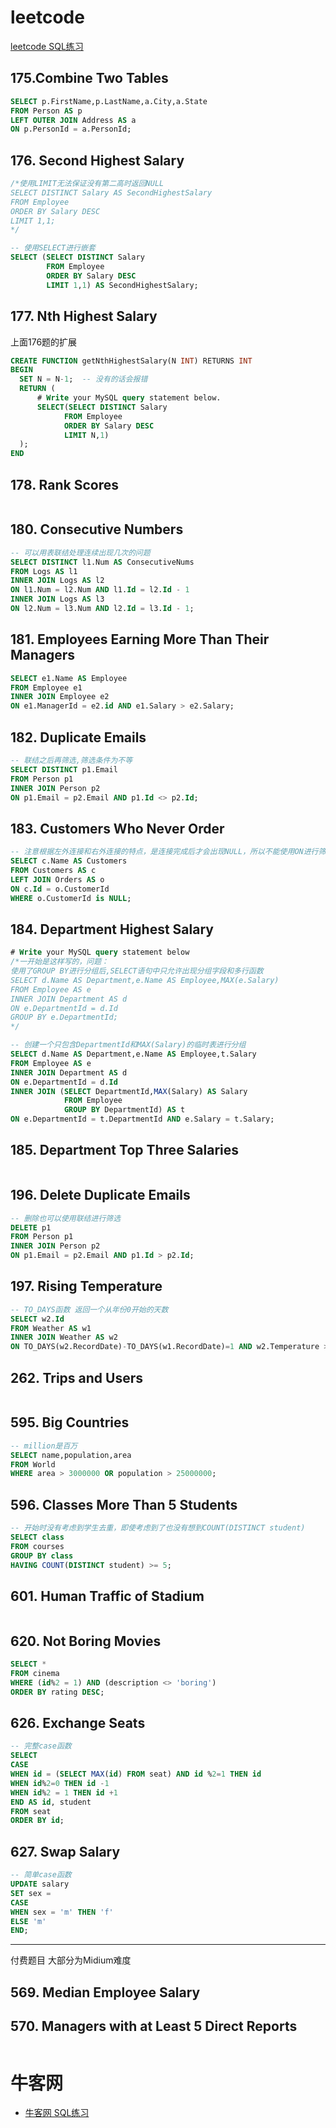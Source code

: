 
# leetcode

[leetcode SQL练习](https://leetcode.com/problemset/database/)

## 175.Combine Two Tables

```sql
SELECT p.FirstName,p.LastName,a.City,a.State
FROM Person AS p
LEFT OUTER JOIN Address AS a
ON p.PersonId = a.PersonId;
```

## 176. Second Highest Salary
```sql
/*使用LIMIT无法保证没有第二高时返回NULL
SELECT DISTINCT Salary AS SecondHighestSalary
FROM Employee
ORDER BY Salary DESC
LIMIT 1,1;
*/

-- 使用SELECT进行嵌套
SELECT (SELECT DISTINCT Salary
        FROM Employee
        ORDER BY Salary DESC
        LIMIT 1,1) AS SecondHighestSalary;
```

## 177. Nth Highest Salary
上面176题的扩展
```sql
CREATE FUNCTION getNthHighestSalary(N INT) RETURNS INT
BEGIN
  SET N = N-1;  -- 没有的话会报错
  RETURN (
      # Write your MySQL query statement below.
      SELECT(SELECT DISTINCT Salary
            FROM Employee
            ORDER BY Salary DESC
            LIMIT N,1)
  );
END
```
## 178. Rank Scores
```sql

```
## 180. Consecutive Numbers
```sql
-- 可以用表联结处理连续出现几次的问题
SELECT DISTINCT l1.Num AS ConsecutiveNums
FROM Logs AS l1
INNER JOIN Logs AS l2
ON l1.Num = l2.Num AND l1.Id = l2.Id - 1
INNER JOIN Logs AS l3
ON l2.Num = l3.Num AND l2.Id = l3.Id - 1; 
```
## 181. Employees Earning More Than Their Managers
```sql
SELECT e1.Name AS Employee
FROM Employee e1
INNER JOIN Employee e2
ON e1.ManagerId = e2.id AND e1.Salary > e2.Salary;
```
## 182. Duplicate Emails
```sql
-- 联结之后再筛选,筛选条件为不等
SELECT DISTINCT p1.Email
FROM Person p1
INNER JOIN Person p2
ON p1.Email = p2.Email AND p1.Id <> p2.Id;
```
## 183. Customers Who Never Order
```sql
-- 注意根据左外连接和右外连接的特点，是连接完成后才会出现NULL，所以不能使用ON进行筛选(和内联结不同，内联结是两个都可以)
SELECT c.Name AS Customers
FROM Customers AS c
LEFT JOIN Orders AS o 
ON c.Id = o.CustomerId
WHERE o.CustomerId is NULL;
```
## 184. Department Highest Salary
```sql
# Write your MySQL query statement below
/*一开始是这样写的，问题：
使用了GROUP BY进行分组后,SELECT语句中只允许出现分组字段和多行函数
SELECT d.Name AS Department,e.Name AS Employee,MAX(e.Salary)
FROM Employee AS e
INNER JOIN Department AS d
ON e.DepartmentId = d.Id
GROUP BY e.DepartmentId;
*/

-- 创建一个只包含DepartmentId和MAX(Salary)的临时表进行分组
SELECT d.Name AS Department,e.Name AS Employee,t.Salary
FROM Employee AS e
INNER JOIN Department AS d
ON e.DepartmentId = d.Id
INNER JOIN (SELECT DepartmentId,MAX(Salary) AS Salary
            FROM Employee
            GROUP BY DepartmentId) AS t
ON e.DepartmentId = t.DepartmentId AND e.Salary = t.Salary;
```
## 185. Department Top Three Salaries
```sql

```
## 196. Delete Duplicate Emails
```sql
-- 删除也可以使用联结进行筛选
DELETE p1
FROM Person p1
INNER JOIN Person p2
ON p1.Email = p2.Email AND p1.Id > p2.Id;
```
## 197. Rising Temperature
```sql
-- TO_DAYS函数 返回一个从年份0开始的天数
SELECT w2.Id
FROM Weather AS w1
INNER JOIN Weather AS w2
ON TO_DAYS(w2.RecordDate)-TO_DAYS(w1.RecordDate)=1 AND w2.Temperature > w1.Temperature;
```
## 262. Trips and Users
```sql

```
## 595. Big Countries
```sql
-- million是百万
SELECT name,population,area
FROM World
WHERE area > 3000000 OR population > 25000000;
```
## 596. Classes More Than 5 Students
```sql
-- 开始时没有考虑到学生去重，即使考虑到了也没有想到COUNT(DISTINCT student)
SELECT class
FROM courses
GROUP BY class
HAVING COUNT(DISTINCT student) >= 5;
```
##  601. Human Traffic of Stadium
```sql

```
## 620. Not Boring Movies
```sql
SELECT *
FROM cinema
WHERE (id%2 = 1) AND (description <> 'boring')
ORDER BY rating DESC;
```
## 626. Exchange Seats
```sql
-- 完整case函数
SELECT
CASE
WHEN id = (SELECT MAX(id) FROM seat) AND id %2=1 THEN id
WHEN id%2=0 THEN id -1
WHEN id%2 = 1 THEN id +1
END AS id, student
FROM seat
ORDER BY id;
```
## 627. Swap Salary
```sql
-- 简单case函数
UPDATE salary
SET sex = 
CASE
WHEN sex = 'm' THEN 'f'  
ELSE 'm'
END;
```
----
付费题目  大部分为Midium难度
## 569. Median Employee Salary

## 570. Managers with at Least 5 Direct Reports
```sql

```


# 牛客网
- [牛客网 SQL练习](https://www.nowcoder.com/ta/sql)

## 
```sql
```
## 
```sql
```
## 
```sql
```
## 
```sql
```
## 
```sql
```
## 
```sql
```
## 
```sql
```
## 
```sql
```
## 
```sql
```
## 
```sql
```
## 
```sql
```
## 
```sql
```
## 
```sql
```